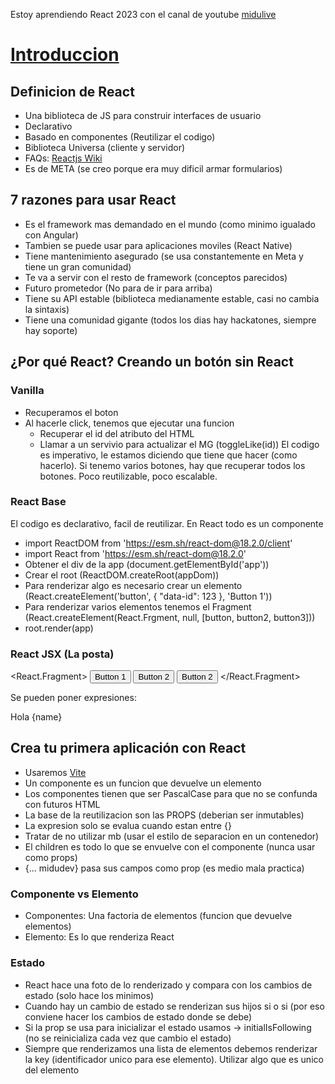 Estoy aprendiendo React 2023 con el canal de youtube [midulive](https://www.youtube.com/@midulive)

# [Introduccion](https://www.youtube.com/watch?v=7iobxzd_2wY)

## Definicion de React

- Una biblioteca de JS para construir interfaces de usuario
- Declarativo
- Basado en componentes (Reutilizar el codigo)
- Biblioteca Universa (cliente y servidor)
- FAQs: [Reactjs Wiki](https://www.reactjs.wiki/)
- Es de META (se creo porque era muy dificil armar formularios)

## 7 razones para usar React

- Es el framework mas demandado en el mundo (como minimo igualado con Angular)
- Tambien se puede usar para aplicaciones moviles (React Native)
- Tiene mantenimiento asegurado (se usa constantemente en Meta y tiene un gran comunidad)
- Te va a servir con el resto de framework (conceptos parecidos)
- Futuro prometedor (No para de ir para arriba)
- Tiene su API estable (biblioteca medianamente estable, casi no cambia la sintaxis)
- Tiene una comunidad gigante (todos los dias hay hackatones, siempre hay soporte)

## ¿Por qué React? Creando un botón sin React

### Vanilla

- Recuperamos el boton
- Al hacerle click, tenemos que ejecutar una funcion
    - Recuperar el id del atributo del HTML
    - Llamar a un servivio para actualizar el MG (toggleLike(id))
El codigo es imperativo, le estamos diciendo que tiene que hacer (como hacerlo).
Si tenemo varios botones, hay que recuperar todos los botones. 
Poco reutilizable, poco escalable.

### React Base

El codigo es declarativo, facil de reutilizar. En React todo es un componente
- import ReactDOM from 'https://esm.sh/react-dom@18.2.0/client'
- import React from 'https://esm.sh/react-dom@18.2.0'
- Obtener el div de la app (document.getElementById('app'))
- Crear el root (ReactDOM.createRoot(appDom))
- Para renderizar algo es necesario crear un elemento (React.createElement('button', { "data-id": 123 }, 'Button 1'))
- Para renderizar varios elementos tenemos el Fragment (React.createElement(React.Frgment, null, [button, button2, button3]))
- root.render(app)

### React JSX (La posta)

<React.Fragment>
    <button data-id='123'>Button 1</button>
    <button data-id='234'>Button 2</button>
    <button data-id='567'>Button 2</button>
</React.Fragment>

Se pueden poner expresiones: <p> Hola {name} </p>

## Crea tu primera aplicación con React

- Usaremos [Vite](https://vitejs.dev/)
- Un componente es un funcion que devuelve un elemento
- Los componentes tienen que ser PascalCase para que no se confunda con futuros HTML
- La base de la reutilizacion son las PROPS (deberian ser inmutables)
- La expresion solo se evalua cuando estan entre {}
- Tratar de no utilizar mb (usar el estilo de separacion en un contenedor)
- El children es todo lo que se envuelve con el componente (nunca usar como props)
- {... midudev} pasa sus campos como prop (es medio mala practica)

### Componente vs Elemento

- Componentes: Una factoria de elementos (funcion que devuelve elementos)
- Elemento: Es lo que renderiza React

### Estado

- React hace una foto de lo renderizado y compara con los cambios de estado (solo hace los minimos)
- Cuando hay un cambio de estado se renderizan sus hijos si o si (por eso conviene hacer los cambios de estado donde se debe)
- Si la prop se usa para inicializar el estado usamos -> initialIsFollowing (no se reinicializa cada vez que cambio el estado)
- Siempre que renderizamos una lista de elementos debemos renderizar la key (identificador unico para ese elemento). Utilizar algo que es unico del elemento
